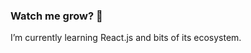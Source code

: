### Watch me grow? 🙏
I’m currently learning React.js and bits of its ecosystem.
<!--
**aytheotaku/aytheotaku** is a ✨ _special_ ✨ repository because its `README.md` (this file) appears on your GitHub profile.
